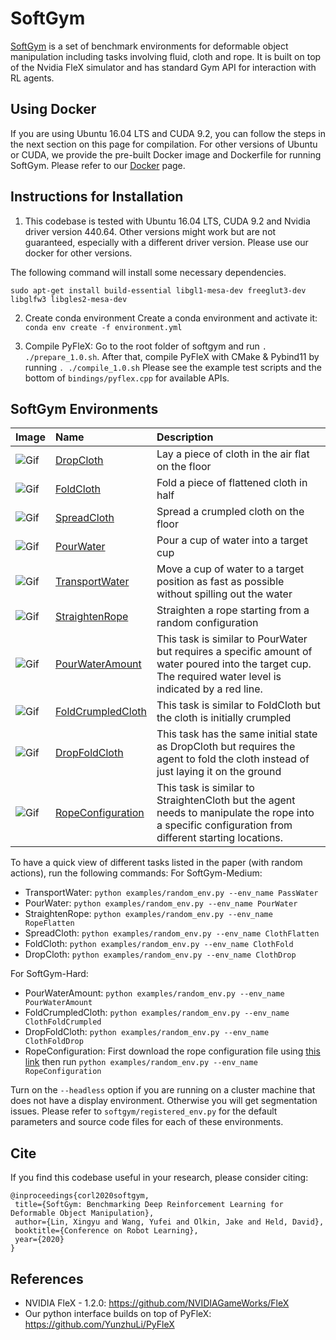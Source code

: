 # SoftGym
<a href="https://sites.google.com/view/softgym/home">SoftGym</a> is a set of benchmark environments for deformable object manipulation including tasks involving fluid, cloth and rope. It is built on top of the Nvidia FleX simulator and has standard Gym API for interaction with RL agents. 

## Using Docker
If you are using Ubuntu 16.04 LTS and CUDA 9.2, you can follow the steps in the next section on this page for compilation. For other versions of Ubuntu or CUDA, we provide the pre-built Docker image and Dockerfile for running SoftGym. Please refer to our [Docker](docker/docker.md) page.

## Instructions for Installation 
1. This codebase is tested with Ubuntu 16.04 LTS, CUDA 9.2 and Nvidia driver version 440.64. Other versions might work but are not guaranteed, especially with a different driver version. Please use our docker for other versions.

The following command will install some necessary dependencies.
```
sudo apt-get install build-essential libgl1-mesa-dev freeglut3-dev libglfw3 libgles2-mesa-dev
```

2. Create conda environment
Create a conda environment and activate it: `conda env create -f environment.yml`

3. Compile PyFleX: Go to the root folder of softgym and run `. ./prepare_1.0.sh`. After that, compile PyFleX with CMake & Pybind11 by running `. ./compile_1.0.sh` Please see the example test scripts and the bottom of `bindings/pyflex.cpp` for available APIs.
 
## SoftGym Environments
|Image|Name|Description|
|----------|:-------------|:-------------|
|![Gif](./examples/ClothDrop.gif)|[DropCloth](softgym/envs/cloth_drop.py) | Lay a piece of cloth in the air flat on the floor|
|![Gif](./examples/ClothFold.gif)|[FoldCloth](softgym/envs/cloth_fold.py) | Fold a piece of flattened cloth in half|
|![Gif](./examples/ClothFlatten.gif)|[SpreadCloth](softgym/envs/cloth_flatten.py)| Spread a crumpled cloth on the floor|
|![Gif](./examples/PourWater.gif)|[PourWater](softgym/envs/pour_water.py)| Pour a cup of water into a target cup |
|![Gif](./examples/PassWater.gif)|[TransportWater](softgym/envs/pass_water.py)| Move a cup of water to a target position as fast as possible without spilling out the water|
|![Gif](./examples/RopeFlatten.gif)|[StraightenRope](softgym/envs/rope_flatten.py)| Straighten a rope starting from a random configuration|
|![Gif](./examples/PourWaterAmount.gif)|[PourWaterAmount](softgym/envs/pour_water_amount.py)| This task is similar to PourWater but requires a specific amount of water poured into the target cup. The required water level is indicated by a red line.|
|![Gif](./examples/ClothFoldCrumpled.gif)|[FoldCrumpledCloth](softgym/envs/cloth_fold_crumpled.py)| This task is similar to FoldCloth but the cloth is initially crumpled| 
|![Gif](./examples/ClothFoldDrop.gif)|[DropFoldCloth](softgym/envs/cloth_fold_drop.py)| This task has the same initial state as DropCloth but requires the agent to fold the cloth instead of just laying it on the ground|
|![Gif](./examples/RopeConfiguration.gif)|[RopeConfiguration](softgym/envs/rope_configuration.py)| This task is similar to StraightenCloth but the agent needs to manipulate the rope into a specific configuration from different starting locations.|
   
To have a quick view of different tasks listed in the paper (with random actions), run the following commands:
For SoftGym-Medium:  
- TransportWater: `python examples/random_env.py --env_name PassWater`
- PourWater: `python examples/random_env.py --env_name PourWater`
- StraightenRope: `python examples/random_env.py --env_name RopeFlatten`
- SpreadCloth: `python examples/random_env.py --env_name ClothFlatten`
- FoldCloth: `python examples/random_env.py --env_name ClothFold`
- DropCloth: `python examples/random_env.py --env_name ClothDrop`  

For SoftGym-Hard:  
- PourWaterAmount: `python examples/random_env.py --env_name PourWaterAmount`
- FoldCrumpledCloth: `python examples/random_env.py --env_name ClothFoldCrumpled`
- DropFoldCloth: `python examples/random_env.py --env_name ClothFoldDrop`
- RopeConfiguration: 
First download the rope configuration file using [this link](https://drive.google.com/file/d/1f3FK_7gwnJLVm3VaSacvYS7o-19-XPrr/view?usp=sharing) then run `python examples/random_env.py --env_name RopeConfiguration`  

Turn on the `--headless` option if you are running on a cluster machine that does not have a display environment. Otherwise you will get segmentation issues. Please refer to `softgym/registered_env.py` for the default parameters and source code files for each of these environments.

## Cite
If you find this codebase useful in your research, please consider citing:
```
@inproceedings{corl2020softgym,
 title={SoftGym: Benchmarking Deep Reinforcement Learning for Deformable Object Manipulation},
 author={Lin, Xingyu and Wang, Yufei and Olkin, Jake and Held, David},
 booktitle={Conference on Robot Learning},
 year={2020}
}
```

## References
- NVIDIA FleX - 1.2.0: https://github.com/NVIDIAGameWorks/FleX
- Our python interface builds on top of PyFleX: https://github.com/YunzhuLi/PyFleX
